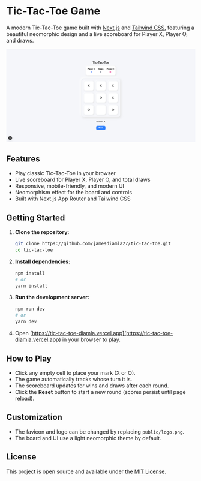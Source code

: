 # Tic-Tac-Toe Game

A modern Tic-Tac-Toe game built with [Next.js](https://nextjs.org/) and [Tailwind CSS](https://tailwindcss.com/), featuring a beautiful neomorphic design and a live scoreboard for Player X, Player O, and draws.

![Screenshot](public/screenshot.png)

## Features

- Play classic Tic-Tac-Toe in your browser
- Live scoreboard for Player X, Player O, and total draws
- Responsive, mobile-friendly, and modern UI
- Neomorphism effect for the board and controls
- Built with Next.js App Router and Tailwind CSS

## Getting Started

1. **Clone the repository:**
   ```bash
   git clone https://github.com/jamesdiamla27/tic-tac-toe.git
   cd tic-tac-toe
   ```
2. **Install dependencies:**
   ```bash
   npm install
   # or
   yarn install
   ```
3. **Run the development server:**
   ```bash
   npm run dev
   # or
   yarn dev
   ```
4. Open [https://tic-tac-toe-diamla.vercel.app](https://tic-tac-toe-diamla.vercel.app) in your browser to play.

## How to Play
- Click any empty cell to place your mark (X or O).
- The game automatically tracks whose turn it is.
- The scoreboard updates for wins and draws after each round.
- Click the **Reset** button to start a new round (scores persist until page reload).

## Customization
- The favicon and logo can be changed by replacing `public/logo.png`.
- The board and UI use a light neomorphic theme by default.

## License

This project is open source and available under the [MIT License](LICENSE).
